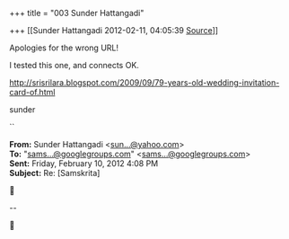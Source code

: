 +++
title = "003 Sunder Hattangadi"

+++
[[Sunder Hattangadi	2012-02-11, 04:05:39 [Source](https://groups.google.com/g/samskrita/c/DaLlV4MFEXE)]]



Apologies for the wrong URL!



I tested this one, and connects OK.



<http://srisrilara.blogspot.com/2009/09/79-years-old-wedding-invitation-card-of.html>



sunder

``

**From:** Sunder Hattangadi \<[sun...@yahoo.com]()\>  
**To:** "[sams...@googlegroups.com]()" \<[sams...@googlegroups.com]()\>  
**Sent:** Friday, February 10, 2012 4:08 PM  
**Subject:** Re: \[Samskrita\]  

  



--  



